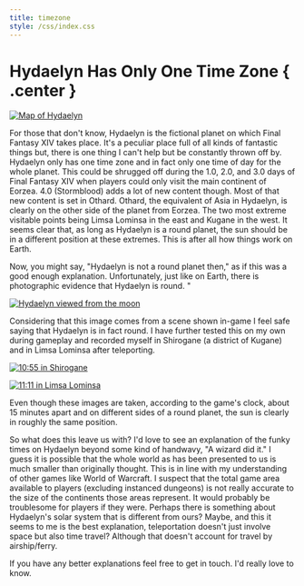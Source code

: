 ```yaml
---
title: timezone
style: /css/index.css
---
```


# Hydaelyn Has Only One Time Zone { .center }

<p class="center"><a href="https://pi.megate.ch:25443/blog/img/hydaelynmap.png"><img class="frame" src="https://pi.megate.ch:25443/blog/img/hydaelynmap_small.png" alt="Map of Hydaelyn" title="Map of Hydaelyn" /></a></p>

For those that don't know, Hydaelyn is the fictional planet on which Final Fantasy XIV takes place. It's a peculiar place full of all kinds of fantastic things but, there is one thing I can't help but be constantly thrown off by. Hydaelyn only has one time zone and in fact only one time of day for the whole planet. This could be shrugged off during the 1.0, 2.0, and 3.0 days of Final Fantasy XIV when players could only visit the main continent of Eorzea. 4.0 (Stormblood) adds a lot of new content though. Most of that new content is set in Othard. Othard, the equivalent of Asia in Hydaelyn, is clearly on the other side of the planet from Eorzea. The two most extreme visitable points being Limsa Lominsa in the east and Kugane in the west. It seems clear that, as long as Hydaelyn is a round planet, the sun should be in a different position at these extremes. This is after all how things work on Earth.

Now, you might say, "Hydaelyn is not a round planet then," as if this was a good enough explanation. Unfortunately, just like on Earth, there is photographic evidence that Hydaelyn is round.
"
<p class="center"><a href="https://pi.megate.ch:25443/blog/img/hydaelynspace.png"><img class="frame" src="https://pi.megate.ch:25443/blog/img/hydaelynspace.png" alt="Hydaelyn viewed from the moon" title="Hydaelyn viewed from the moon" /></a></p>

Considering that this image comes from a scene shown in-game I feel safe saying that Hydaelyn is in fact round. I have further tested this on my own during gameplay and recorded myself in Shirogane (a district of Kugane) and in Limsa Lominsa after teleporting.

<p class="center"><a href="https://pi.megate.ch:25443/blog/img/ffxiv_10172017_181153.png"><img class="frame" src="https://pi.megate.ch:25443/blog/img/ffxiv_10172017_181153.png" alt="10:55 in Shirogane" title="10:55 in Shirogane" /></a></p>

<p class="center"><a href="https://pi.megate.ch:25443/blog/img/ffxiv_10172017_181239.png"><img class="frame" src="https://pi.megate.ch:25443/blog/img/ffxiv_10172017_181239.png" alt="11:11 in Limsa Lominsa" title="11:11 in Limsa Lominsa" /></a></p>

Even though these images are taken, according to the game's clock, about 15 minutes apart and on different sides of a round planet, the sun is clearly in roughly the same position.

So what does this leave us with? I'd love to see an explanation of the funky times on Hydaelyn beyond some kind of handwavy, "A wizard did it." I guess it is possible that the whole world as has been presented to us is much smaller than originally thought. This is in line with my understanding of other games like World of Warcraft. I suspect that the total game area available to players (excluding instanced dungeons) is not really accurate to the size of the continents those areas represent. It would probably be troublesome for players if they were. Perhaps there is something about Hydaelyn's solar system that is different from ours? Maybe, and this it seems to me is the best explanation, teleportation doesn't just involve space but also time travel? Although that doesn't account for travel by airship/ferry.

If you have any better explanations feel free to get in touch. I'd really love to know.
